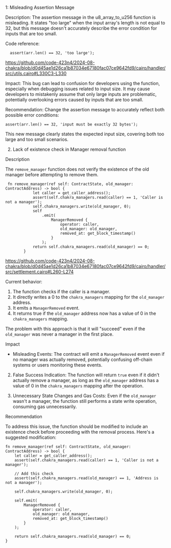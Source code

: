1: Misleading Assertion Message

Description:
The assertion message in the u8_array_to_u256 function is misleading. It states "too large" when the input array's length is not equal to 32, but this message doesn't accurately describe the error condition for inputs that are too small.

Code reference:
```
  assert(arr.len() == 32, 'too large');
```
https://github.com/code-423n4/2024-08-chakra/blob/d0d45ae1d26ca1b87034e67180fac07ce9642fd9/cairo/handler/src/utils.cairo#L330C3-L330

Impact:
This bug can lead to confusion for developers using the function, especially when debugging issues related to input size. It may cause developers to mistakenly assume that only large inputs are problematic, potentially overlooking errors caused by inputs that are too small.

Recommendation:
Change the assertion message to accurately reflect both possible error conditions:

```
assert(arr.len() == 32, 'input must be exactly 32 bytes');
```
This new message clearly states the expected input size, covering both too large and too small scenarios.


2. Lack of existence check in Manager removal function

Description

The `remove_manager` function does not verify the existence of the old manager before attempting to remove them. 

```
 fn remove_manager(ref self: ContractState, old_manager: ContractAddress) -> bool {
            let caller = get_caller_address();
            assert(self.chakra_managers.read(caller) == 1, 'Caller is not a manager');
            self.chakra_managers.write(old_manager, 0);
            self
                .emit(
                    ManagerRemoved {
                        operator: caller,
                        old_manager: old_manager,
                        removed_at: get_block_timestamp()
                    }
                );
            return self.chakra_managers.read(old_manager) == 0;
        }

```
https://github.com/code-423n4/2024-08-chakra/blob/d0d45ae1d26ca1b87034e67180fac07ce9642fd9/cairo/handler/src/settlement.cairo#L260-L274

Current behavior:
1. The function checks if the caller is a manager.
2. It directly writes a 0 to the `chakra_managers` mapping for the `old_manager` address.
3. It emits a `ManagerRemoved` event.
4. It returns true if the `old_manager` address now has a value of 0 in the `chakra_managers` mapping.

The problem with this approach is that it will "succeed" even if the `old_manager` was never a manager in the first place. 

Impact
- Misleading Events: The contract will emit a `ManagerRemoved` event even if no manager was actually removed, potentially confusing off-chain systems or users monitoring these events.

2. False Success Indication: The function will return `true` even if it didn't actually remove a manager, as long as the `old_manager` address has a value of 0 in the `chakra_managers` mapping after the operation.

3. Unnecessary State Changes and Gas Costs: Even if the `old_manager` wasn't a manager, the function still performs a state write operation, consuming gas unnecessarily.

Recommendation

To address this issue, the function should be modified to include an existence check before proceeding with the removal process. Here's a suggested modification:

```
fn remove_manager(ref self: ContractState, old_manager: ContractAddress) -> bool {
    let caller = get_caller_address();
    assert(self.chakra_managers.read(caller) == 1, 'Caller is not a manager');
    
    // Add this check
    assert(self.chakra_managers.read(old_manager) == 1, 'Address is not a manager');

    self.chakra_managers.write(old_manager, 0);

    self.emit(
        ManagerRemoved {
            operator: caller,
            old_manager: old_manager,
            removed_at: get_block_timestamp()
        }
    );

    return self.chakra_managers.read(old_manager) == 0;
}

```
